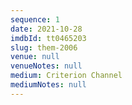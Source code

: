 ```yaml
---
sequence: 1
date: 2021-10-28
imdbId: tt0465203
slug: them-2006
venue: null
venueNotes: null
medium: Criterion Channel
mediumNotes: null
---
```


